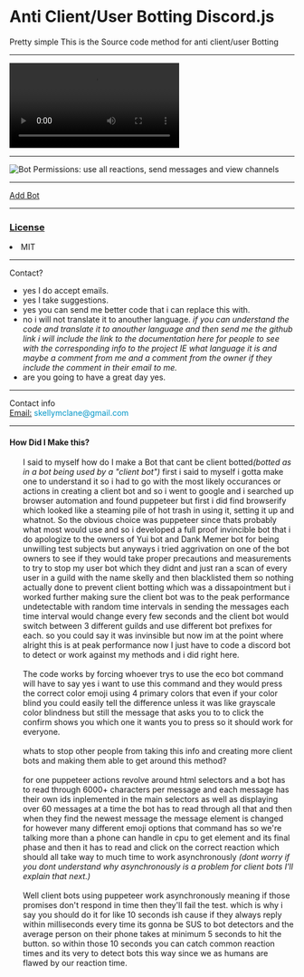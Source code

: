 
<h1>Anti Client/User Botting Discord.js</h1>
<p>Pretty simple This is the Source code method for anti client/user Botting</p>
<hr />
<video src="https://cdn.glitch.com/cdac0e92-9561-4ca6-82d5-b078797c76f9%2Fvideo.mp4?v=1608859783101" type="video/mp4" controls>
Your browser does not support the video tag.
</video>
<hr />
<img alt="Bot Permissions: use all reactions, send messages and view channels" src="https://cdn.glitch.com/cdac0e92-9561-4ca6-82d5-b078797c76f9%2Fpermissions.png?v=1608849427694" />
<hr />
<a href="https://discord.com/api/oauth2/authorize?client_id=791786871393878047&permissions=265280&scope=bot" targer="_blank">Add Bot</a>
<hr />
<u><h3>License</h3></u>
<li>MIT</li>
<hr>
<span>Contact?</span>
<ul>
<li>yes I do accept emails.</li>
<li>yes I take suggestions.</li>
<li>yes you can send me better code that i can replace this with.</li>
<li>no i will not translate it to anouther language. <i>if you can understand the code and translate it to anouther language and then send me the github link i will include the link to the documentation here for people to see with the corresponding info to the project IE what language it is and maybe a comment from me and a comment from the owner if they include the comment in their email to me.</i></li>
<li>are you going to have a great day yes.</li>
</ul><hr />
<span>Contact info</span><br />
<u>Email:</u><span style="color: rgb(0,150,200);"> skellymclane@gmail.com</span>
<hr />
<h4>How Did I Make this?</h4>
<ul>
I said to myself how do I make a Bot that cant be client botted<i>(botted as in a bot being used by a "client bot")</i> first i said to myself i gotta make one to understand it so i had to go with the most likely occurances or actions in creating a client bot and so i went to google and i searched up browser automation and found puppeteer but first i did find browserify which looked like a steaming pile of hot trash in using it, setting it up and whatnot. So the obvious choice was puppeteer since thats probably what most would use and so i developed a full proof invincible bot that i do apologize to the owners of Yui bot and Dank Memer bot for being unwilling test subjects but anyways i tried aggrivation on one of the bot owners to see if they would take proper precautions and measurements to try to stop my user bot which they didnt and just ran a scan of every user in a guild with the name skelly and then blacklisted them so nothing actually done to prevent client botting which was a dissapointment but i worked further making sure the client bot was to the peak performance undetectable with random time intervals in sending the messages each time interval would change every few seconds and the client bot would switch between 3 different guilds and use different bot prefixes for each. so you could say it was invinsible but now im at the point where alright this is at peak performance now I just have to code a discord bot to detect or work against my methods and i did right here.
<br /><br />The code works by forcing whoever trys to use the eco bot command will have to say yes i want to use this command and they would press the correct color emoji using 4 primary colors that even if your color blind you could easily tell the difference unless it was like grayscale color blindness but still the message that asks you to to click the confirm shows you which one it wants you to press so it should work for everyone.
<br /><br />
whats to stop other people from taking this info and creating more client bots and making them able to get around this method?
<br /><br />
for one puppeteer actions revolve around html selectors and a bot has to read through 6000+ characters per message and each message has their own ids inplemented in the main selectors as well as displaying over 60 messages at a time the bot has to read through all that and then when they find the newest message the message element is changed for however many different emoji options that command has so we're talking more than a phone can handle in cpu to get element and its final phase and then it has to read and click on the correct reaction which should all take way to much time to work asynchronously <i>(dont worry if you dont understand why asynchronously is a problem for client bots I'll explain that next.)</i>
<br /><br />Well client bots using puppeteer work asynchronously meaning if those promises don't respond in time then they'll fail the test.
which is why i say you should do it for like 10 seconds ish cause if they always reply within milliseconds every time its gonna be SUS to bot detectors and the average person on their phone takes at minimum 5 seconds to hit the button. so within those 10 seconds you can catch common reaction times and its very to detect bots this way since we as humans are flawed by our reaction time.
</ul>
